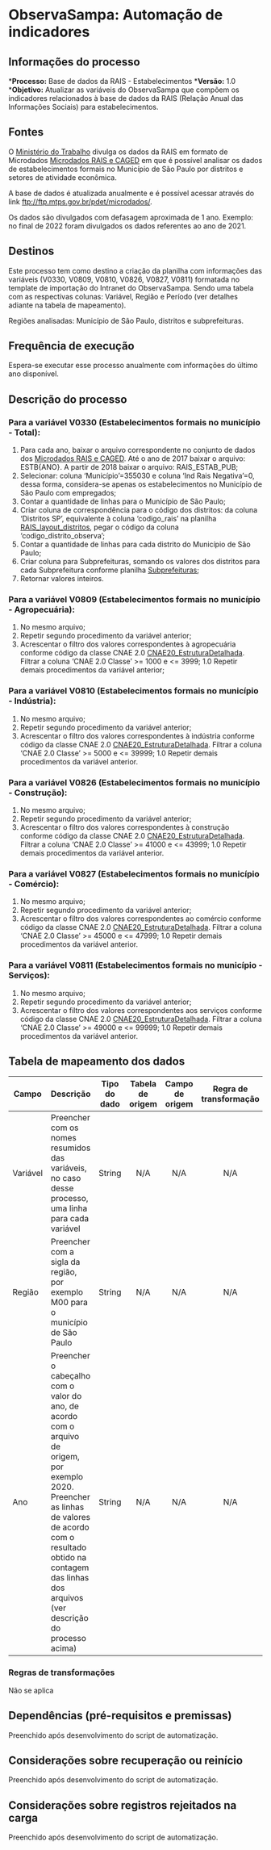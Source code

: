 # ObservaSampa: Automação de indicadores
## Informações do processo
***Processo:** Base de dados da RAIS - Estabelecimentos
***Versão:** 1.0
***Objetivo:** Atualizar as variáveis do ObservaSampa que compõem os indicadores relacionados à base de dados da RAIS (Relação Anual das Informações Sociais) para estabelecimentos.

## Fontes
O [Ministério do Trabalho](http://pdet.mte.gov.br/rais) divulga os dados da RAIS em formato de Microdados [Microdados RAIS e CAGED](http://pdet.mte.gov.br/microdados-rais-e-caged) em que é possível analisar os dados de estabelecimentos formais no Município de São Paulo por distritos e setores de atividade econômica.

A base de dados é atualizada anualmente e é possível acessar através do link ftp://ftp.mtps.gov.br/pdet/microdados/.

Os dados são divulgados com defasagem aproximada de 1 ano. Exemplo: no final de 2022 foram divulgados os dados referentes ao ano de 2021.

## Destinos

Este processo tem como destino a criação da planilha com informações das variáveis (V0330, V0809, V0810, V0826, V0827, V0811) formatada no template de importação do Intranet do ObservaSampa. Sendo uma tabela com as respectivas colunas: Variável, Região e Período (ver detalhes adiante na tabela de mapeamento).

Regiões analisadas: Município de São Paulo, distritos e subprefeituras.

## Frequência de execução

Espera-se executar esse processo anualmente com informações do último ano disponível.

## Descrição do processo

### Para a variável V0330 (Estabelecimentos formais no município - Total):
1. Para cada ano, baixar o arquivo correspondente no conjunto de dados dos [Microdados RAIS e CAGED](http://pdet.mte.gov.br/microdados-rais-e-caged). Até o ano de 2017 baixar o arquivo: ESTB{ANO}. A partir de 2018 baixar o arquivo: RAIS_ESTAB_PUB;
1. Selecionar: coluna ‘Município’=355030 e coluna ‘Ind Rais Negativa’=0, dessa forma, considera-se apenas os estabelecimentos no Município de São Paulo com empregados;
1. Contar a quantidade de linhas para o Município de São Paulo;
1. Criar coluna de correspondência para o código dos distritos: da coluna ‘Distritos SP’, equivalente à coluna ‘codigo_rais’ na planilha [RAIS_layout_distritos](https://cloudprodamazhotmail.sharepoint.com/:x:/s/SGMCAGISEPEP/Eby9h3-pRHhHmyYDnNxC8PgBuN6J0VJUpZf3OVZaSnnBuA?e=DT7zfg), pegar o código da coluna ‘codigo_distrito_observa’;
1. Contar a quantidade de linhas para cada distrito do Município de São Paulo;
1. Criar coluna para Subprefeituras, somando os valores dos distritos para cada Subprefeitura conforme planilha [Subprefeituras](https://cloudprodamazhotmail.sharepoint.com/:x:/s/SGMCAGISEPEP/ETYFVY6ef8RPma7Hnb41hS0B3_wI4OYLIE48EZfFrWqQ0w?e=3qTEli);
1. Retornar valores inteiros.

### Para a variável V0809 (Estabelecimentos formais no município - Agropecuária): 
1. No mesmo arquivo;
1. Repetir segundo procedimento da variável anterior;
1. Acrescentar o filtro dos valores correspondentes à agropecuária conforme código da classe CNAE 2.0 [CNAE20_EstruturaDetalhada](https://cloudprodamazhotmail.sharepoint.com/:x:/s/SGMCAGISEPEP/EUzNkY9m-NBGj8VjkJdyBNEBiVoRxPIvKURlQgeN9n4bqw?e=PYB2kK). Filtrar a coluna ‘CNAE 2.0 Classe’ >= 1000 e <= 3999;
1.0 Repetir demais procedimentos da variável anterior;

### Para a variável V0810 (Estabelecimentos formais no município - Indústria): 
1. No mesmo arquivo;
1. Repetir segundo procedimento da variável anterior;
1. Acrescentar o filtro dos valores correspondentes à indústria conforme código da classe CNAE 2.0 [CNAE20_EstruturaDetalhada](https://cloudprodamazhotmail.sharepoint.com/:x:/s/SGMCAGISEPEP/EUzNkY9m-NBGj8VjkJdyBNEBiVoRxPIvKURlQgeN9n4bqw?e=PYB2kK). Filtrar a coluna ‘CNAE 2.0 Classe’ >= 5000 e <= 39999;
1.0 Repetir demais procedimentos da variável anterior.

### Para a variável V0826 (Estabelecimentos formais no município - Construção): 
1. No mesmo arquivo;
1. Repetir segundo procedimento da variável anterior;
1. Acrescentar o filtro dos valores correspondentes à construção conforme código da classe CNAE 2.0 [CNAE20_EstruturaDetalhada](https://cloudprodamazhotmail.sharepoint.com/:x:/s/SGMCAGISEPEP/EUzNkY9m-NBGj8VjkJdyBNEBiVoRxPIvKURlQgeN9n4bqw?e=PYB2kK). Filtrar a coluna ‘CNAE 2.0 Classe’ >= 41000 e <= 43999;
1.0 Repetir demais procedimentos da variável anterior.

### Para a variável V0827 (Estabelecimentos formais no município - Comércio):
1. No mesmo arquivo;
1. Repetir segundo procedimento da variável anterior;
1. Acrescentar o filtro dos valores correspondentes ao comércio conforme código da classe CNAE 2.0 [CNAE20_EstruturaDetalhada](https://cloudprodamazhotmail.sharepoint.com/:x:/s/SGMCAGISEPEP/EUzNkY9m-NBGj8VjkJdyBNEBiVoRxPIvKURlQgeN9n4bqw?e=PYB2kK). Filtrar a coluna ‘CNAE 2.0 Classe’ >= 45000 e <= 47999;
1.0 Repetir demais procedimentos da variável anterior.

### Para a variável V0811 (Estabelecimentos formais no município - Serviços): 
1. No mesmo arquivo;
1. Repetir segundo procedimento da variável anterior;
1. Acrescentar o filtro dos valores correspondentes aos serviços conforme código da classe CNAE 2.0 [CNAE20_EstruturaDetalhada](https://cloudprodamazhotmail.sharepoint.com/:x:/s/SGMCAGISEPEP/EUzNkY9m-NBGj8VjkJdyBNEBiVoRxPIvKURlQgeN9n4bqw?e=PYB2kK). Filtrar a coluna ‘CNAE 2.0 Classe’ >= 49000 e <= 99999;
1.0 Repetir demais procedimentos da variável anterior.


## Tabela de mapeamento dos dados

| Campo | Descrição | Tipo do dado | Tabela de origem | Campo de origem | Regra de transformação |
| ----- | --------- | ------------ | :--------------: | :-------------: | :--------------------: |
| Variável | Preencher com os nomes resumidos das variáveis, no caso desse processo, uma linha para cada variável | String | N/A | N/A | N/A |
| Região | Preencher com a sigla da região, por exemplo M00 para o município de São Paulo  | String | N/A | N/A | N/A |
| Ano | Preencher o cabeçalho com o valor do ano, de acordo com o arquivo de origem, por exemplo 2020. Preencher as linhas de valores de acordo com o resultado obtido na contagem das linhas dos arquivos (ver descrição do processo acima) | String | N/A | N/A | N/A |

### Regras de transformações
Não se aplica

## Dependências (pré-requisitos e premissas)
Preenchido após desenvolvimento do script de automatização.

## Considerações sobre recuperação ou reinício
Preenchido após desenvolvimento do script de automatização.

## Considerações sobre registros rejeitados na carga
Preenchido após desenvolvimento do script de automatização.
